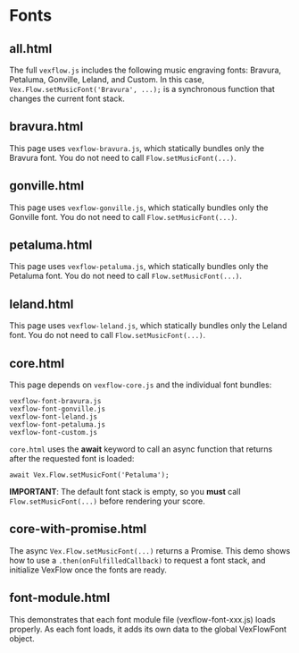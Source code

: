 # Fonts

## all.html

The full `vexflow.js` includes the following music engraving fonts: Bravura, Petaluma, Gonville, Leland, and Custom. In this case, `Vex.Flow.setMusicFont('Bravura', ...);` is a synchronous function that changes the current font stack.

## bravura.html

This page uses `vexflow-bravura.js`, which statically bundles only the Bravura font. You do not need to call `Flow.setMusicFont(...)`.

## gonville.html

This page uses `vexflow-gonville.js`, which statically bundles only the Gonville font. You do not need to call `Flow.setMusicFont(...)`.

## petaluma.html

This page uses `vexflow-petaluma.js`, which statically bundles only the Petaluma font. You do not need to call `Flow.setMusicFont(...)`.

## leland.html

This page uses `vexflow-leland.js`, which statically bundles only the Leland font. You do not need to call `Flow.setMusicFont(...)`.

## core.html

This page depends on `vexflow-core.js` and the individual font bundles:

```
vexflow-font-bravura.js
vexflow-font-gonville.js
vexflow-font-leland.js
vexflow-font-petaluma.js
vexflow-font-custom.js
```

`core.html` uses the <b>await</b> keyword to call an async function that returns after the requested font is loaded:

```
await Vex.Flow.setMusicFont('Petaluma');
```

**IMPORTANT**: The default font stack is empty, so you **must** call `Flow.setMusicFont(...)` before rendering your score.

## core-with-promise.html

The async `Vex.Flow.setMusicFont(...)` returns a Promise. This demo shows how to use a `.then(onFulfilledCallback)` to request a font stack, and initialize VexFlow once the fonts are ready.

## font-module.html

This demonstrates that each font module file (vexflow-font-xxx.js) loads properly. As each font loads, it adds its own data to the global VexFlowFont object.
